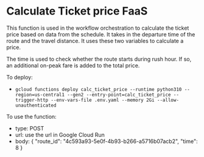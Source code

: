 # Calculate Ticket price FaaS
This function is used in the workflow orchestration to calculate the ticket price based on data from the schedule. It takes in the departure time of the route and the travel distance. It uses these two variables to calculate a price.

The time is used to check whether the route starts during rush hour. If so, an additional on-peak fare is added to the total price.

To deploy:
- `gcloud functions deploy calc_ticket_price --runtime python310 --region=us-central1 --gen2 --entry-point=calc_ticket_price --trigger-http --env-vars-file .env.yaml --memory 2Gi --allow-unauthenticated`

To use the function:
- type: POST
- url: use the url in Google Cloud Run
- body: {
	"route_id": "4c593a93-5e0f-4b93-b266-a5716b07acb2",
  "time": 8
}